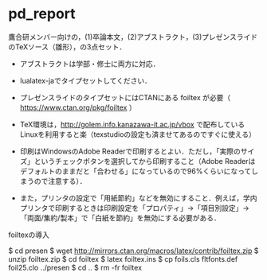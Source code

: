 # pd_report

鷹合研メンバー向けの，(1)卒論本文，(2)アブストラクト，(3)プレゼンスライドのTeXソース（雛形），の3点セット．
- アブストラクトは学部・修士に両方に対応．
- lualatex-jaでタイプセットしてください．
- プレゼンスライドのタイプセットにはCTANにある foiltex が必要（ https://www.ctan.org/pkg/foiltex ）
- TeX環境は，http://golem.info.kanazawa-it.ac.jp/vbox で配布しているLinuxを利用すると楽（texstudioの設定も済ませてあるのですぐに使える）

- 印刷はWindowsのAdobe Readerで印刷するとよい．ただし，「実際のサイズ」というチェックボタンを選択してから印刷すること（Adobe Readerはデフォルトのままだと「合わせる」になっているので96%くらいになってしまうので注意する）．
- また，プリンタの設定で「用紙節約」などを無効にすること．例えば，学内プリンタで印刷するときは印刷設定を「プロパティ」→「項目別設定」→「両面/集約/製本」で「白紙を節約」を無効にする必要がある．

 foiltexの導入

$ cd presen
$ wget http://mirrors.ctan.org/macros/latex/contrib/foiltex.zip
$ unzip foiltex.zip 
$ cd foiltex
$ latex foiltex.ins 
$ cp foils.cls fltfonts.def foil25.clo ../presen
$ cd ..
$ rm -fr foiltex

